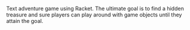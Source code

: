 Text adventure game using Racket. The ultimate goal is to find a hidden treasure and sure players can play around with game objects until they attain the goal.
